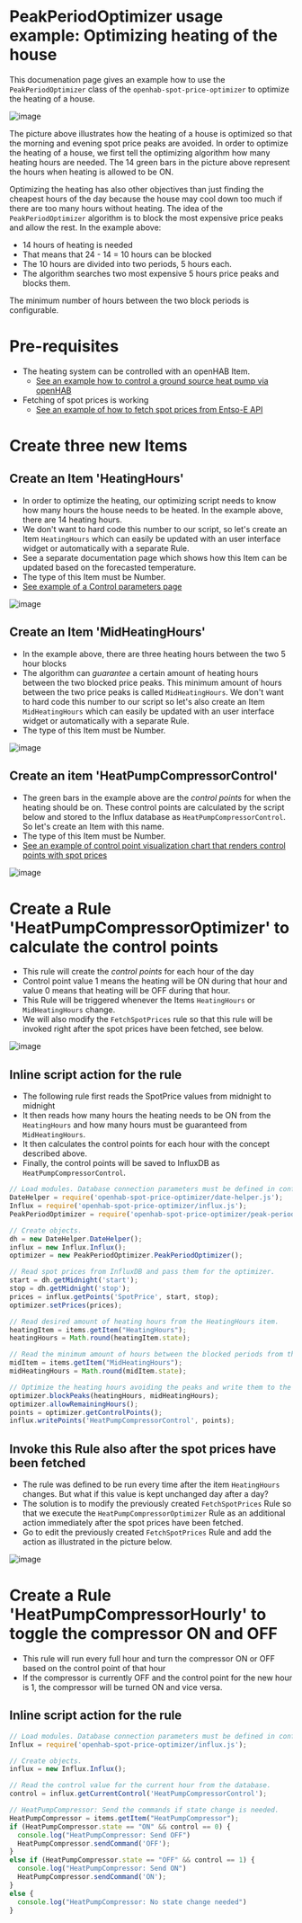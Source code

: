 # PeakPeriodOptimizer usage example: Optimizing heating of the house
This documenation page gives an example how to use the `PeakPeriodOptimizer` class of the `openhab-spot-price-optimizer` to optimize the heating of a house.

![image](https://github.com/masipila/openhab-spot-price-optimizer/assets/20110757/3538f84b-c09b-432d-a22a-d2208a882c68)

The picture above illustrates how the heating of a house is optimized so that the morning and evening spot price peaks are avoided. In order to optimize the heating of a house, we first tell the optimizing algorithm how many heating hours are needed. The 14 green bars in the picture above represent the hours when heating is allowed to be ON.

Optimizing the heating has also other objectives than just finding the cheapest hours of the day because the house may cool down too much if there are too many hours without heating. The idea of the `PeakPeriodOptimizer` algorithm is to block the most expensive price peaks and allow the rest. In the example above:
- 14 hours of heating is needed
- That means that 24 - 14 = 10 hours can be blocked
- The 10 hours are divided into two periods, 5 hours each.
- The algorithm searches two most expensive 5 hours price peaks and blocks them.

The minimum number of hours between the two block periods is configurable.

# Pre-requisites
- The heating system can be controlled with an openHAB Item.
  - [See an example how to control a ground source heat pump via openHAB](https://github.com/masipila/openhab-spot-price-optimizer/blob/main/doc/Nibe-example.md)
- Fetching of spot prices is working
  - [See an example of how to fetch spot prices from Entso-E API](./Entso-E-example.md)
 
# Create three new Items

## Create an Item 'HeatingHours'
- In order to optimize the heating, our optimizing script needs to know how many hours the house needs to be heated. In the example above, there are 14 heating hours.
- We don't want to hard code this number to our script, so let's create an Item `HeatingHours` which can easily be updated with an user interface widget or automatically with a separate Rule.
- See a separate documentation page which shows how this Item can be updated based on the forecasted temperature. 
- The type of this Item must be Number.
- [See example of a Control parameters page](./Control-parameters-UI-example.md)
  
![image](https://github.com/masipila/openhab-spot-price-optimizer/assets/20110757/84e5801f-b7df-492b-855e-37d18ef2e41b)

## Create an Item 'MidHeatingHours'
- In the example above, there are three heating hours between the two 5 hour blocks
- The algorithm can _guarantee_ a certain amount of heating hours between the two blocked price peaks. This minimum amount of hours between the two price peaks is called `MidHeatingHours`. We don't want to hard code this number to our script so let's also create an Item `MidHeatingHours` which can easily be updated with an user interface widget or automatically with a separate Rule.
- The type of this Item must be Number.

![image](https://github.com/masipila/openhab-spot-price-optimizer/assets/20110757/c5b64786-284d-4f17-a741-4f141ff5b1e2)

## Create an item 'HeatPumpCompressorControl'
- The green bars in the example above are the _control points_ for when the heating should be on. These control points are calculated by the script below and stored to the Influx database as `HeatPumpCompressorControl`. So let's create an Item with this name.
- The type of this Item must be Number.
- [See an example of control point visualization chart that renders control points with spot prices](./Control-point-visualization.md)

![image](https://github.com/masipila/openhab-spot-price-optimizer/assets/20110757/e178a888-bd5c-42f2-845c-db5503ec87ee)

# Create a Rule 'HeatPumpCompressorOptimizer' to calculate the control points
- This rule will create the _control points_ for each hour of the day
- Control point value 1 means the heating will be ON during that hour and value 0 means that heating will be OFF during that hour.
- This Rule will be triggered whenever the Items `HeatingHours` or `MidHeatingHours` change.
- We will also modify the `FetchSpotPrices` rule so that this rule will be invoked right after the spot prices have been fetched, see below.

![image](https://github.com/masipila/openhab-spot-price-optimizer/assets/20110757/c5b7efba-9c78-4376-bd1e-2abda65173d1)

## Inline script action for the rule
- The following rule first reads the SpotPrice values from midnight to midnight
- It then reads how many hours the heating needs to be ON from the `HeatingHours` and how many hours must be guaranteed from `MidHeatingHours`.
- It then calculates the control points for each hour with the concept described above.
- Finally, the control points will be saved to InfluxDB as `HeatPumpCompressorControl`.

```Javascript
// Load modules. Database connection parameters must be defined in config.js.
DateHelper = require('openhab-spot-price-optimizer/date-helper.js');
Influx = require('openhab-spot-price-optimizer/influx.js');
PeakPeriodOptimizer = require('openhab-spot-price-optimizer/peak-period-optimizer.js');

// Create objects.
dh = new DateHelper.DateHelper();
influx = new Influx.Influx();
optimizer = new PeakPeriodOptimizer.PeakPeriodOptimizer();

// Read spot prices from InfluxDB and pass them for the optimizer.
start = dh.getMidnight('start');
stop = dh.getMidnight('stop');
prices = influx.getPoints('SpotPrice', start, stop);
optimizer.setPrices(prices);

// Read desired amount of heating hours from the HeatingHours item.
heatingItem = items.getItem("HeatingHours");
heatingHours = Math.round(heatingItem.state);

// Read the minimum amount of hours between the blocked periods from the MidHeatingHours item.
midItem = items.getItem("MidHeatingHours");
midHeatingHours = Math.round(midItem.state);

// Optimize the heating hours avoiding the peaks and write them to the database.
optimizer.blockPeaks(heatingHours, midHeatingHours);
optimizer.allowRemainingHours();
points = optimizer.getControlPoints();
influx.writePoints('HeatPumpCompressorControl', points);
```

## Invoke this Rule also after the spot prices have been fetched
- The rule was defined to be run every time after the item `HeatingHours` changes. But what if this value is kept unchanged day after a day?
- The solution is to modify the previously created `FetchSpotPrices` Rule so that we execute the `HeatPumpCompressorOptimizer` Rule as an additional action immediately after the spot prices have been fetched.
- Go to edit the previously created `FetchSpotPrices` Rule and add the action as illustrated in the picture below.

![image](https://github.com/masipila/openhab-spot-price-optimizer/assets/20110757/0673a039-5f15-4eac-9864-fa7904ea5b40)

# Create a Rule 'HeatPumpCompressorHourly' to toggle the compressor ON and OFF
- This rule will run every full hour and turn the compressor ON or OFF based on the control point of that hour
- If the compressor is currently OFF and the control point for the new hour is 1, the compressor will be turned ON and vice versa.

## Inline script action for the rule
```Javascript
// Load modules. Database connection parameters must be defined in config.js.
Influx = require('openhab-spot-price-optimizer/influx.js');

// Create objects.
influx = new Influx.Influx();

// Read the control value for the current hour from the database.
control = influx.getCurrentControl('HeatPumpCompressorControl');

// HeatPumpCompressor: Send the commands if state change is needed.
HeatPumpCompressor = items.getItem("HeatPumpCompressor");
if (HeatPumpCompressor.state == "ON" && control == 0) {
  console.log("HeatPumpCompressor: Send OFF")
  HeatPumpCompressor.sendCommand('OFF'); 
}
else if (HeatPumpCompressor.state == "OFF" && control == 1) {
  console.log("HeatPumpCompressor: Send ON")
  HeatPumpCompressor.sendCommand('ON');
}
else {
  console.log("HeatPumpCompressor: No state change needed")
}
```
